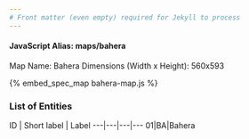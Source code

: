 ```yaml
---
# Front matter (even empty) required for Jekyll to process
---
```


#### JavaScript Alias: maps/bahera

Map Name: Bahera
Dimensions (Width x Height): 560x593



{% embed_spec_map bahera-map.js %}

### List of Entities

ID | Short label | Label
---|---|---|---
01|BA|Bahera

